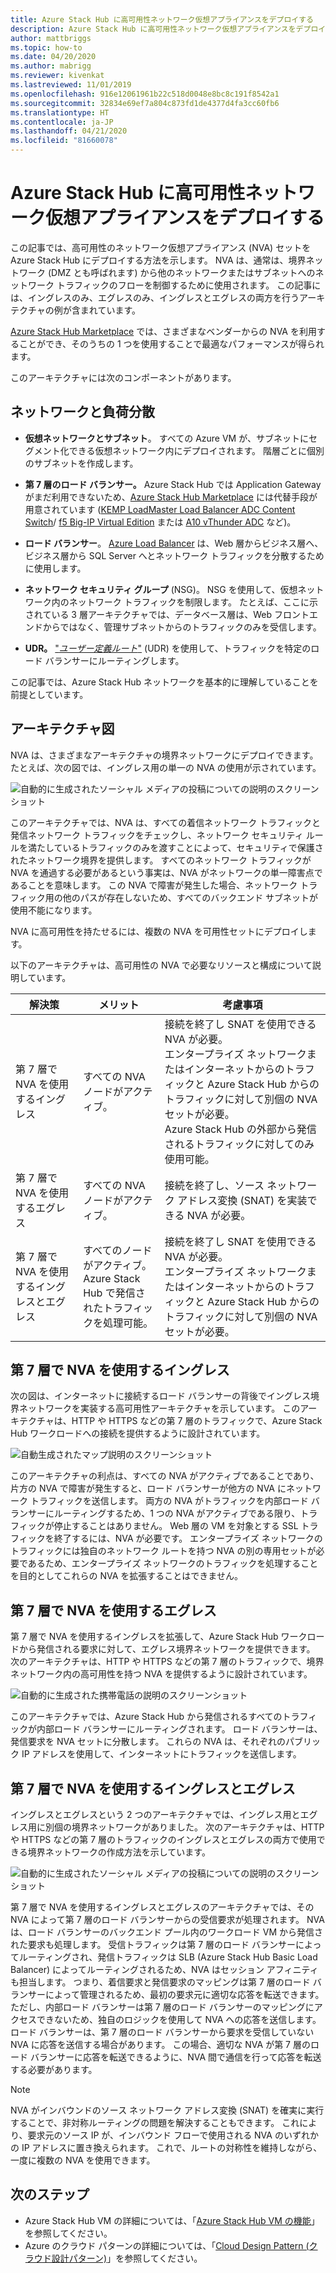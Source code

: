 ```yaml
---
title: Azure Stack Hub に高可用性ネットワーク仮想アプライアンスをデプロイする
description: Azure Stack Hub に高可用性ネットワーク仮想アプライアンスをデプロイする方法について説明します。
author: mattbriggs
ms.topic: how-to
ms.date: 04/20/2020
ms.author: mabrigg
ms.reviewer: kivenkat
ms.lastreviewed: 11/01/2019
ms.openlocfilehash: 916e12061961b22c518d0048e8bc8c191f8542a1
ms.sourcegitcommit: 32834e69ef7a804c873fd1de4377d4fa3cc60fb6
ms.translationtype: HT
ms.contentlocale: ja-JP
ms.lasthandoff: 04/21/2020
ms.locfileid: "81660078"
---
```

# <a name="deploy-highly-available-network-virtual-appliances-on-azure-stack-hub"></a>Azure Stack Hub に高可用性ネットワーク仮想アプライアンスをデプロイする

この記事では、高可用性のネットワーク仮想アプライアンス (NVA) セットを Azure Stack Hub にデプロイする方法を示します。 NVA は、通常は、境界ネットワーク (DMZ とも呼ばれます) から他のネットワークまたはサブネットへのネットワーク トラフィックのフローを制御するために使用されます。 この記事には、イングレスのみ、エグレスのみ、イングレスとエグレスの両方を行うアーキテクチャの例が含まれています。

[Azure Stack Hub Marketplace](https://docs.microsoft.com/azure-stack/operator/azure-stack-marketplace-azure-items) では、さまざまなベンダーからの NVA を利用することができ、そのうちの 1 つを使用することで最適なパフォーマンスが得られます。

このアーキテクチャには次のコンポーネントがあります。

## <a name="networking-and-load-balancing"></a>ネットワークと負荷分散

-   **仮想ネットワークとサブネット**。 すべての Azure VM が、サブネットにセグメント化できる仮想ネットワーク内にデプロイされます。 階層ごとに個別のサブネットを作成します。

-   **第 7 層のロード バランサー。** Azure Stack Hub では Application Gateway がまだ利用できないため、[Azure Stack Hub Marketplace](https://docs.microsoft.com/azure-stack/operator/azure-stack-marketplace-azure-items) には代替手段が用意されています ([KEMP LoadMaster Load Balancer ADC Content Switch](https://azuremarketplace.microsoft.com/marketplace/apps/kemptech.vlm-azure)/ [f5 Big-IP Virtual Edition](https://azuremarketplace.microsoft.com/marketplace/apps/f5-networks.f5-big-ip-best) または [A10 vThunder ADC](https://azuremarketplace.microsoft.com/marketplace/apps/a10networks.vthunder-414-gr1) など)。

-   **ロード バランサー**。 [Azure Load Balancer](https://docs.microsoft.com/azure/load-balancer/load-balancer-overview) は、Web 層からビジネス層へ、ビジネス層から SQL Server へとネットワーク トラフィックを分散するために使用します。

-   **ネットワーク セキュリティ グループ** (NSG)。 NSG を使用して、仮想ネットワーク内のネットワーク トラフィックを制限します。 たとえば、ここに示されている 3 層アーキテクチャでは、データベース層は、Web フロントエンドからではなく、管理サブネットからのトラフィックのみを受信します。

-   **UDR。** ["*ユーザー定義ルート*"](https://docs.microsoft.com/azure/virtual-network/virtual-networks-udr-overview/) (UDR) を使用して、トラフィックを特定のロード バランサーにルーティングします。

この記事では、Azure Stack Hub ネットワークを基本的に理解していることを前提としています。

## <a name="architecture-diagrams"></a>アーキテクチャ図

NVA は、さまざまなアーキテクチャの境界ネットワークにデプロイできます。 たとえば、次の図では、イングレス用の単一の NVA の使用が示されています。

![自動的に生成されたソーシャル メディアの投稿についての説明のスクリーンショット](./media/iaas-architecture-nva-architecture/image1.png)

このアーキテクチャでは、NVA は、すべての着信ネットワーク トラフィックと発信ネットワーク トラフィックをチェックし、ネットワーク セキュリティ ルールを満たしているトラフィックのみを渡すことによって、セキュリティで保護されたネットワーク境界を提供します。 すべてのネットワーク トラフィックが NVA を通過する必要があるという事実は、NVA がネットワークの単一障害点であることを意味します。 この NVA で障害が発生した場合、ネットワーク トラフィック用の他のパスが存在しないため、すべてのバックエンド サブネットが使用不能になります。

NVA に高可用性を持たせるには、複数の NVA を可用性セットにデプロイします。

以下のアーキテクチャは、高可用性の NVA で必要なリソースと構成について説明しています。

| 解決策 | メリット | 考慮事項 |
| --- | --- | --- |
| 第 7 層で NVA を使用するイングレス | すべての NVA ノードがアクティブ。 | 接続を終了し SNAT を使用できる NVA が必要。<br>エンタープライズ ネットワークまたはインターネットからのトラフィックと Azure Stack Hub からのトラフィックに対して別個の NVA セットが必要。<br>Azure Stack Hub の外部から発信されるトラフィックに対してのみ使用可能。  |
| 第 7 層で NVA を使用するエグレス | すべての NVA ノードがアクティブ。 | 接続を終了し、ソース ネットワーク アドレス変換 (SNAT) を実装できる NVA が必要。 |
| 第 7 層で NVA を使用するイングレスとエグレス | すべてのノードがアクティブ。<br>Azure Stack Hub で発信されたトラフィックを処理可能。 | 接続を終了し SNAT を使用できる NVA が必要。<br>エンタープライズ ネットワークまたはインターネットからのトラフィックと Azure Stack Hub からのトラフィックに対して別個の NVA セットが必要。 |

## <a name="ingress-with-layer-7-nvas"></a>第 7 層で NVA を使用するイングレス

次の図は、インターネットに接続するロード バランサーの背後でイングレス境界ネットワークを実装する高可用性アーキテクチャを示しています。 このアーキテクチャは、HTTP や HTTPS などの第 7 層のトラフィックで、Azure Stack Hub ワークロードへの接続を提供するように設計されています。

![自動生成されたマップ説明のスクリーンショット](./media/iaas-architecture-nva-architecture/image2.png)

このアーキテクチャの利点は、すべての NVA がアクティブであることであり、片方の NVA で障害が発生すると、ロード バランサーが他方の NVA にネットワーク トラフィックを送信します。 両方の NVA がトラフィックを内部ロード バランサーにルーティングするため、1 つの NVA がアクティブである限り、トラフィックが停止することはありません。 Web 層の VM を対象とする SSL トラフィックを終了するには、NVA が必要です。 エンタープライズ ネットワークのトラフィックには独自のネットワーク ルートを持つ NVA の別の専用セットが必要であるため、エンタープライズ ネットワークのトラフィックを処理することを目的としてこれらの NVA を拡張することはできません。

## <a name="egress-with-layer-7-nvas"></a>第 7 層で NVA を使用するエグレス

第 7 層で NVA を使用するイングレスを拡張して、Azure Stack Hub ワークロードから発信される要求に対して、エグレス境界ネットワークを提供できます。 次のアーキテクチャは、HTTP や HTTPS などの第 7 層のトラフィックで、境界ネットワーク内の高可用性を持つ NVA を提供するように設計されています。

![自動的に生成された携帯電話の説明のスクリーンショット](./media/iaas-architecture-nva-architecture/image3.png)

このアーキテクチャでは、Azure Stack Hub から発信されるすべてのトラフィックが内部ロード バランサーにルーティングされます。 ロード バランサーは、発信要求を NVA セットに分散します。 これらの NVA は、それぞれのパブリック IP アドレスを使用して、インターネットにトラフィックを送信します。

## <a name="ingress-egress-with-layer-7--nvas"></a>第 7 層で NVA を使用するイングレスとエグレス

イングレスとエグレスという 2 つのアーキテクチャでは、イングレス用とエグレス用に別個の境界ネットワークがありました。 次のアーキテクチャは、HTTP や HTTPS などの第 7 層のトラフィックのイングレスとエグレスの両方で使用できる境界ネットワークの作成方法を示しています。

![自動的に生成されたソーシャル メディアの投稿についての説明のスクリーンショット](./media/iaas-architecture-nva-architecture/image4.png)

第 7 層で NVA を使用するイングレスとエグレスのアーキテクチャでは、その NVA によって第 7 層のロード バランサーからの受信要求が処理されます。 NVA は、ロード バランサーのバックエンド プール内のワークロード VM から発信された要求も処理します。 受信トラフィックは第 7 層のロード バランサーによってルーティングされ、発信トラフィックは SLB (Azure Stack Hub Basic Load Balancer) によってルーティングされるため、NVA はセッション アフィニティも担当します。 つまり、着信要求と発信要求のマッピングは第 7 層のロード バランサーによって管理されるため、最初の要求元に適切な応答を転送できます。 ただし、内部ロード バランサーは第 7 層のロード バランサーのマッピングにアクセスできないため、独自のロジックを使用して NVA への応答を送信します。 ロード バランサーは、第 7 層のロード バランサーから要求を受信していない NVA に応答を送信する場合があります。 この場合、適切な NVA が第 7 層のロード バランサーに応答を転送できるように、NVA 間で通信を行って応答を転送する必要があります。

> [!Note]  
> NVA がインバウンドのソース ネットワーク アドレス変換 (SNAT) を確実に実行することで、非対称ルーティングの問題を解決することもできます。 これにより、要求元のソース IP が、インバウンド フローで使用される NVA のいずれかの IP アドレスに置き換えられます。 これで、ルートの対称性を維持しながら、一度に複数の NVA を使用できます。

## <a name="next-steps"></a>次のステップ

- Azure Stack Hub VM の詳細については、「[Azure Stack Hub VM の機能](azure-stack-vm-considerations.md)」を参照してください。  
- Azure のクラウド パターンの詳細については、「[Cloud Design Pattern (クラウド設計パターン)](https://docs.microsoft.com/azure/architecture/patterns)」を参照してください。
